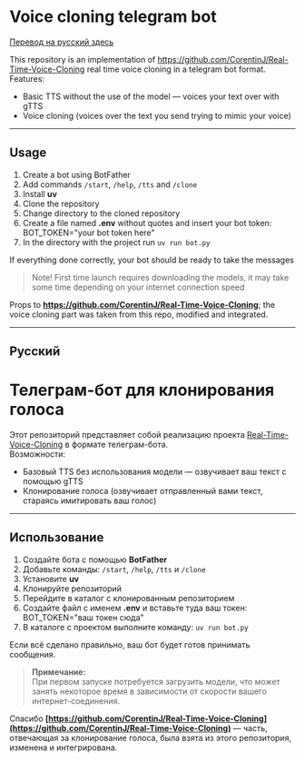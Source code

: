 # Voice cloning telegram bot
[Перевод на русский здесь](#русский)  
  
This repository is an implementation of https://github.com/CorentinJ/Real-Time-Voice-Cloning real time voice cloning in a telegram bot format.  
Features:  

 - Basic TTS without the use of the model — voices your text over with gTTS
 - Voice cloning (voices over the text you send trying to mimic your voice)
 
 ---
## Usage
1. Create a bot using BotFather
2. Add commands `/start`, `/help`, `/tts` and `/clone`
3. Install **uv**
4. Clone the repository
5. Change directory to the cloned repository
6. Create a file named **.env** without quotes and insert your bot token: BOT_TOKEN="your bot token here" 
7. In the directory with the project run `uv run bot.py`  

If everything done correctly, your bot should be ready to take the messages  
>Note!
>First time launch requires downloading the models, it may take some time depending on your internet connection speed


Props to **https://github.com/CorentinJ/Real-Time-Voice-Cloning**; the voice cloning part was taken from this repo, modified and integrated.

---

## Русский

# Телеграм-бот для клонирования голоса  
  
Этот репозиторий представляет собой реализацию проекта [Real-Time-Voice-Cloning](https://github.com/CorentinJ/Real-Time-Voice-Cloning) в формате телеграм-бота.  
Возможности:  

 - Базовый TTS без использования модели — озвучивает ваш текст с помощью gTTS  
 - Клонирование голоса (озвучивает отправленный вами текст, стараясь имитировать ваш голос)
 
 ---
## Использование
1. Создайте бота с помощью **BotFather**  
2. Добавьте команды: `/start`, `/help`, `/tts` и `/clone`  
3. Установите **uv**  
4. Клонируйте репозиторий  
5. Перейдите в каталог с клонированным репозиторием  
6. Создайте файл с именем **.env** и вставьте туда ваш токен:  BOT_TOKEN="ваш токен сюда"
7. В каталоге с проектом выполните команду: `uv run bot.py`  
  
Если всё сделано правильно, ваш бот будет готов принимать сообщения.  

> **Примечание:**  
> При первом запуске потребуется загрузить модели, что может занять некоторое время в зависимости от скорости вашего интернет-соединения.

Спасибо **[https://github.com/CorentinJ/Real-Time-Voice-Cloning](https://github.com/CorentinJ/Real-Time-Voice-Cloning)** — часть, отвечающая за клонирование голоса, была взята из этого репозитория, изменена и интегрирована.
